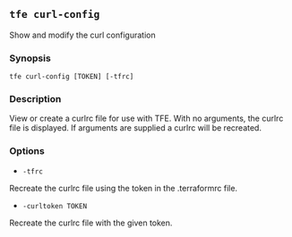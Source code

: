 ## `tfe curl-config`

Show and modify the curl configuration

### Synopsis

    tfe curl-config [TOKEN] [-tfrc]

### Description

View or create a curlrc file for use with TFE. With no arguments, the curlrc file is displayed. If arguments are supplied a curlrc will be recreated.
 
### Options

* `-tfrc`

Recreate the curlrc file using the token in the .terraformrc file. 

* `-curltoken TOKEN`

Recreate the curlrc file with the given token.
